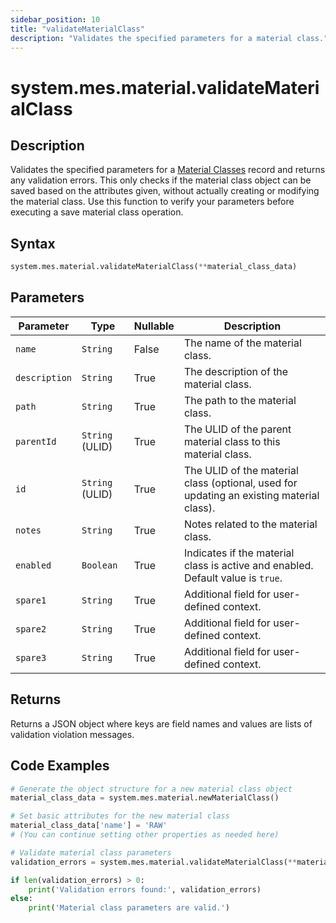 ```yaml
---
sidebar_position: 10
title: "validateMaterialClass"
description: "Validates the specified parameters for a material class."
---
```


# system.mes.material.validateMaterialClass

## Description

Validates the specified parameters for a [Material Classes](../../data-model/material-model/material-class) record and returns any validation errors.
This only checks if the material class object can be saved based on the attributes given, without actually creating or modifying the material class. Use this function to verify your parameters before executing a save material class operation.

## Syntax

```python
system.mes.material.validateMaterialClass(**material_class_data)
```

## Parameters

| Parameter     | Type            | Nullable | Description                                                                              |
|---------------|-----------------|----------|------------------------------------------------------------------------------------------|
| `name`        | `String`        | False    | The name of the material class.                                                          |
| `description` | `String`        | True     | The description of the material class.                                                   |
| `path`        | `String`        | True     | The path to the material class.                                                          |
| `parentId`    | `String` (ULID) | True     | The ULID of the parent material class to this material class.                            |
| `id`          | `String` (ULID) | True     | The ULID of the material class (optional, used for updating an existing material class). |
| `notes`       | `String`        | True     | Notes related to the material class.                                                     |
| `enabled`     | `Boolean`       | True     | Indicates if the material class is active and enabled. Default value is `true`.          |
| `spare1`      | `String`        | True     | Additional field for user-defined context.                                               |
| `spare2`      | `String`        | True     | Additional field for user-defined context.                                               |
| `spare3`      | `String`        | True     | Additional field for user-defined context.                                               |

## Returns

Returns a JSON object where keys are field names and values are lists of validation violation messages.

## Code Examples

```python
# Generate the object structure for a new material class object
material_class_data = system.mes.material.newMaterialClass()

# Set basic attributes for the new material class
material_class_data['name'] = 'RAW'
# (You can continue setting other properties as needed here)

# Validate material class parameters
validation_errors = system.mes.material.validateMaterialClass(**material_class_data)

if len(validation_errors) > 0:
    print('Validation errors found:', validation_errors)
else:
    print('Material class parameters are valid.')
```
